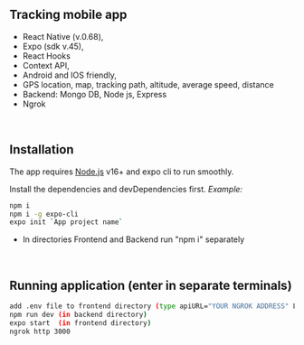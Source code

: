 ## Tracking mobile app

- React Native (v.0.68),
- Expo (sdk v.45),
- React Hooks
- Context API,
- Android and IOS friendly,
- GPS location, map, tracking path, altitude, average speed, distance 
- Backend: Mongo DB, Node js, Express
- Ngrok

<br />

## Installation

The app requires [Node.js](https://nodejs.org/) v16+ and expo cli to run smoothly.

Install the dependencies and devDependencies first. _Example:_

```sh
npm i
npm i -g expo-cli
expo init `App project name`

```
* In directories Frontend and Backend run "npm i" separately

<br />

## Running application (enter in separate terminals)

```sh
add .env file to frontend directory (type apiURL="YOUR NGROK ADDRESS" LAT="YOUR LATITUDE" LNG="YOUR LONGITUDE")
npm run dev (in backend directory)
expo start  (in frontend directory)
ngrok http 3000

```
